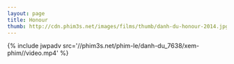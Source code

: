 ```yaml
---
layout: page
title: Honour
thumb: http://cdn.phim3s.net/images/films/thumb/danh-du-honour-2014.jpg
---
```

{% include jwpadv src='//phim3s.net/phim-le/danh-du_7638/xem-phim//video.mp4' %}